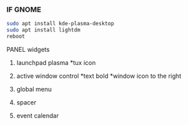 ### IF GNOME

```bash
sudo apt install kde-plasma-desktop
sudo apt install lightdm
reboot
```





PANEL widgets 
1. launchpad plasma
	*tux icon
2. active window control 
	*text bold
	*window icon to the right
3. global menu

4. spacer
5. event calendar 




